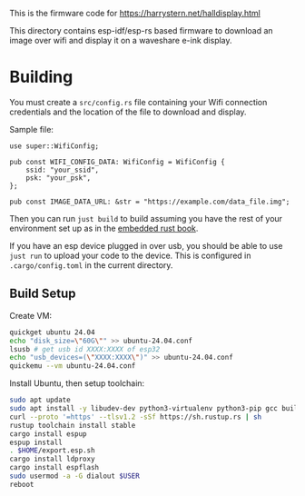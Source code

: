 This is the firmware code for https://harrystern.net/halldisplay.html

This directory contains esp-idf/esp-rs based firmware to download an image over wifi and display it on a waveshare e-ink display.

# Building

You must create a `src/config.rs` file containing your Wifi connection credentials and the location of the file to download and display.

Sample file:

```
use super::WifiConfig;

pub const WIFI_CONFIG_DATA: WifiConfig = WifiConfig {
    ssid: "your_ssid",
    psk: "your_psk",
};

pub const IMAGE_DATA_URL: &str = "https://example.com/data_file.img";
```

Then you can run `just build` to build assuming you have the rest of your environment set up as in the [embedded rust book](https://docs.rust-embedded.org/book/intro/install.html).

If you have an esp device plugged in over usb, you should be able to use `just run` to upload your code to the device. This is configured in `.cargo/config.toml` in the current directory.

## Build Setup

Create VM:

```sh
quickget ubuntu 24.04
echo "disk_size=\"60G\"" >> ubuntu-24.04.conf
lsusb # get usb id XXXX:XXXX of esp32
echo "usb_devices=(\"XXXX:XXXX\")" >> ubuntu-24.04.conf
quickemu --vm ubuntu-24.04.conf
```

Install Ubuntu, then setup toolchain:

```sh
sudo apt update
sudo apt install -y libudev-dev python3-virtualenv python3-pip gcc build-essential curl pkg-config git
curl --proto '=https' --tlsv1.2 -sSf https://sh.rustup.rs | sh
rustup toolchain install stable
cargo install espup
espup install
. $HOME/export.esp.sh
cargo install ldproxy
cargo install espflash
sudo usermod -a -G dialout $USER
reboot
```

